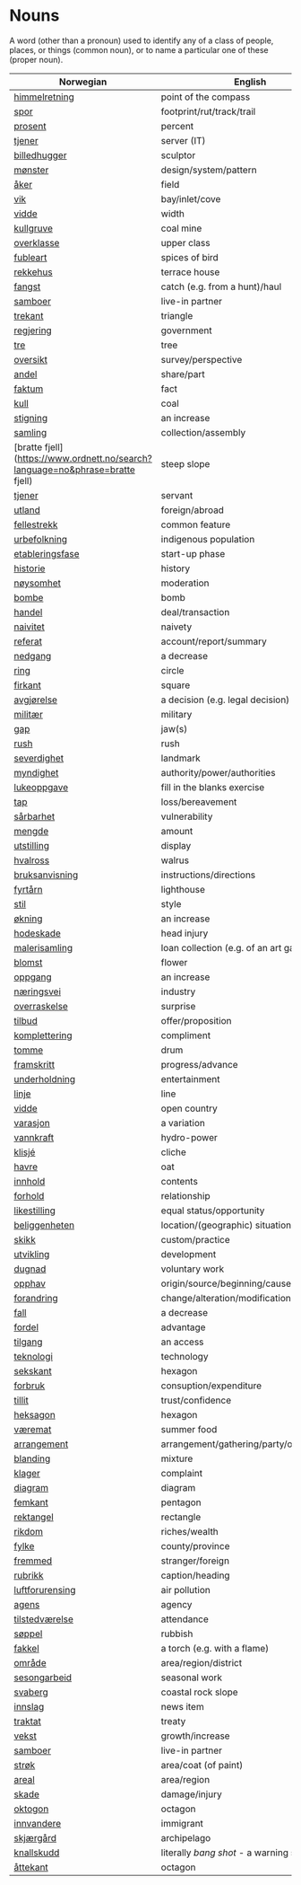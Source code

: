 # Nouns

A word (other than a pronoun) used to identify any of a class of people, places, or things (common noun), or to name a particular one of these (proper noun).

| Norwegian | English | Gender |
| --- | --- | --- |
| [himmelretning](https://www.ordnett.no/search?language=no&phrase=himmelretning) | point of the compass | m |
| [spor](https://www.ordnett.no/search?language=no&phrase=spor) | footprint/rut/track/trail | i |
| [prosent](https://www.ordnett.no/search?language=no&phrase=prosent) | percent | m |
| [tjener](https://www.ordnett.no/search?language=no&phrase=tjener) | server (IT) | m |
| [billedhugger](https://www.ordnett.no/search?language=no&phrase=billedhugger) | sculptor | m |
| [mønster](https://www.ordnett.no/search?language=no&phrase=mønster) | design/system/pattern | i |
| [åker](https://www.ordnett.no/search?language=no&phrase=åker) | field | m |
| [vik](https://www.ordnett.no/search?language=no&phrase=vik) | bay/inlet/cove | m |
| [vidde](https://www.ordnett.no/search?language=no&phrase=vidde) | width | m/f |
| [kullgruve](https://www.ordnett.no/search?language=no&phrase=kullgruve) | coal mine | m |
| [overklasse](https://www.ordnett.no/search?language=no&phrase=overklasse) | upper class | m |
| [fubleart](https://www.ordnett.no/search?language=no&phrase=fubleart) | spices of bird | m/f |
| [rekkehus](https://www.ordnett.no/search?language=no&phrase=rekkehus) | terrace house | i |
| [fangst](https://www.ordnett.no/search?language=no&phrase=fangst) | catch (e.g. from a hunt)/haul | m |
| [samboer](https://www.ordnett.no/search?language=no&phrase=samboer) | live-in partner | m |
| [trekant](https://www.ordnett.no/search?language=no&phrase=trekant) | triangle | m |
| [regjering](https://www.ordnett.no/search?language=no&phrase=regjering) | government | m |
| [tre](https://www.ordnett.no/search?language=no&phrase=tre) | tree | i |
| [oversikt](https://www.ordnett.no/search?language=no&phrase=oversikt) | survey/perspective | m |
| [andel](https://www.ordnett.no/search?language=no&phrase=andel) | share/part | m |
| [faktum](https://www.ordnett.no/search?language=no&phrase=faktum) | fact | i |
| [kull](https://www.ordnett.no/search?language=no&phrase=kull) | coal | i |
| [stigning](https://www.ordnett.no/search?language=no&phrase=stigning) | an increase | m |
| [samling](https://www.ordnett.no/search?language=no&phrase=samling) | collection/assembly | m |
| [bratte fjell](https://www.ordnett.no/search?language=no&phrase=bratte fjell) | steep slope | m |
| [tjener](https://www.ordnett.no/search?language=no&phrase=tjener) | servant | m |
| [utland](https://www.ordnett.no/search?language=no&phrase=utland) | foreign/abroad | m |
| [fellestrekk](https://www.ordnett.no/search?language=no&phrase=fellestrekk) | common feature | i |
| [urbefolkning](https://www.ordnett.no/search?language=no&phrase=urbefolkning) | indigenous population | m |
| [etableringsfase](https://www.ordnett.no/search?language=no&phrase=etableringsfase) | start-up phase | m |
| [historie](https://www.ordnett.no/search?language=no&phrase=historie) | history | m/f |
| [nøysomhet](https://www.ordnett.no/search?language=no&phrase=nøysomhet) | moderation | m |
| [bombe](https://www.ordnett.no/search?language=no&phrase=bombe) | bomb | m |
| [handel](https://www.ordnett.no/search?language=no&phrase=handel) | deal/transaction | m |
| [naivitet](https://www.ordnett.no/search?language=no&phrase=naivitet) | naivety | m |
| [referat](https://www.ordnett.no/search?language=no&phrase=referat) | account/report/summary | i |
| [nedgang](https://www.ordnett.no/search?language=no&phrase=nedgang) | a decrease | m |
| [ring](https://www.ordnett.no/search?language=no&phrase=ring) | circle | m |
| [firkant](https://www.ordnett.no/search?language=no&phrase=firkant) | square | m |
| [avgjørelse](https://www.ordnett.no/search?language=no&phrase=avgjørelse) | a decision (e.g. legal decision) | m |
| [militær](https://www.ordnett.no/search?language=no&phrase=militær) | military | m |
| [gap](https://www.ordnett.no/search?language=no&phrase=gap) | jaw(s) | m |
| [rush](https://www.ordnett.no/search?language=no&phrase=rush) | rush | i |
| [severdighet](https://www.ordnett.no/search?language=no&phrase=severdighet) | landmark | m |
| [myndighet](https://www.ordnett.no/search?language=no&phrase=myndighet) | authority/power/authorities | m |
| [lukeoppgave](https://www.ordnett.no/search?language=no&phrase=lukeoppgave) | fill in the blanks exercise | m |
| [tap](https://www.ordnett.no/search?language=no&phrase=tap) | loss/bereavement | i |
| [sårbarhet](https://www.ordnett.no/search?language=no&phrase=sårbarhet) | vulnerability | m |
| [mengde](https://www.ordnett.no/search?language=no&phrase=mengde) | amount | m |
| [utstilling](https://www.ordnett.no/search?language=no&phrase=utstilling) | display | m |
| [hvalross](https://www.ordnett.no/search?language=no&phrase=hvalross) | walrus | m |
| [bruksanvisning](https://www.ordnett.no/search?language=no&phrase=bruksanvisning) | instructions/directions | m |
| [fyrtårn](https://www.ordnett.no/search?language=no&phrase=fyrtårn) | lighthouse | i |
| [stil](https://www.ordnett.no/search?language=no&phrase=stil) | style | m |
| [økning](https://www.ordnett.no/search?language=no&phrase=økning) | an increase | m |
| [hodeskade](https://www.ordnett.no/search?language=no&phrase=hodeskade) | head injury | m |
| [malerisamling](https://www.ordnett.no/search?language=no&phrase=malerisamling) | loan collection (e.g. of an art gallery) | m |
| [blomst](https://www.ordnett.no/search?language=no&phrase=blomst) | flower | m |
| [oppgang](https://www.ordnett.no/search?language=no&phrase=oppgang) | an increase | m |
| [næringsvei](https://www.ordnett.no/search?language=no&phrase=næringsvei) | industry | m |
| [overraskelse](https://www.ordnett.no/search?language=no&phrase=overraskelse) | surprise | m |
| [tilbud](https://www.ordnett.no/search?language=no&phrase=tilbud) | offer/proposition | i |
| [komplettering](https://www.ordnett.no/search?language=no&phrase=komplettering) | compliment | m |
| [tomme](https://www.ordnett.no/search?language=no&phrase=tomme) | drum | m |
| [framskritt](https://www.ordnett.no/search?language=no&phrase=framskritt) | progress/advance | i |
| [underholdning](https://www.ordnett.no/search?language=no&phrase=underholdning) | entertainment | m |
| [linje](https://www.ordnett.no/search?language=no&phrase=linje) | line | m |
| [vidde](https://www.ordnett.no/search?language=no&phrase=vidde) | open country | m |
| [varasjon](https://www.ordnett.no/search?language=no&phrase=varasjon) | a variation | m |
| [vannkraft](https://www.ordnett.no/search?language=no&phrase=vannkraft) | hydro-power | m |
| [klisjé](https://www.ordnett.no/search?language=no&phrase=klisjé) | cliche | m |
| [havre](https://www.ordnett.no/search?language=no&phrase=havre) | oat | m |
| [innhold](https://www.ordnett.no/search?language=no&phrase=innhold) | contents | i |
| [forhold](https://www.ordnett.no/search?language=no&phrase=forhold) | relationship | i |
| [likestilling](https://www.ordnett.no/search?language=no&phrase=likestilling) | equal status/opportunity | m |
| [beliggenheten](https://www.ordnett.no/search?language=no&phrase=beliggenheten) | location/(geographic) situation | m/f |
| [skikk](https://www.ordnett.no/search?language=no&phrase=skikk) | custom/practice | m |
| [utvikling](https://www.ordnett.no/search?language=no&phrase=utvikling) | development | m |
| [dugnad](https://www.ordnett.no/search?language=no&phrase=dugnad) | voluntary work | m |
| [opphav](https://www.ordnett.no/search?language=no&phrase=opphav) | origin/source/beginning/cause | i |
| [forandring](https://www.ordnett.no/search?language=no&phrase=forandring) | change/alteration/modification | m |
| [fall](https://www.ordnett.no/search?language=no&phrase=fall) | a decrease | i |
| [fordel](https://www.ordnett.no/search?language=no&phrase=fordel) | advantage | m |
| [tilgang](https://www.ordnett.no/search?language=no&phrase=tilgang) | an access | i |
| [teknologi](https://www.ordnett.no/search?language=no&phrase=teknologi) | technology | m |
| [sekskant](https://www.ordnett.no/search?language=no&phrase=sekskant) | hexagon | m |
| [forbruk](https://www.ordnett.no/search?language=no&phrase=forbruk) | consuption/expenditure | i |
| [tillit](https://www.ordnett.no/search?language=no&phrase=tillit) | trust/confidence | m |
| [heksagon](https://www.ordnett.no/search?language=no&phrase=heksagon) | hexagon | m |
| [væremat](https://www.ordnett.no/search?language=no&phrase=væremat) | summer food | m |
| [arrangement](https://www.ordnett.no/search?language=no&phrase=arrangement) | arrangement/gathering/party/organisation | i |
| [blanding](https://www.ordnett.no/search?language=no&phrase=blanding) | mixture | m |
| [klager](https://www.ordnett.no/search?language=no&phrase=klager) | complaint | m |
| [diagram](https://www.ordnett.no/search?language=no&phrase=diagram) | diagram | i |
| [femkant](https://www.ordnett.no/search?language=no&phrase=femkant) | pentagon | m |
| [rektangel](https://www.ordnett.no/search?language=no&phrase=rektangel) | rectangle | i |
| [rikdom](https://www.ordnett.no/search?language=no&phrase=rikdom) | riches/wealth | m |
| [fylke](https://www.ordnett.no/search?language=no&phrase=fylke) | county/province | i |
| [fremmed](https://www.ordnett.no/search?language=no&phrase=fremmed) | stranger/foreign | m |
| [rubrikk](https://www.ordnett.no/search?language=no&phrase=rubrikk) | caption/heading | m |
| [luftforurensing](https://www.ordnett.no/search?language=no&phrase=luftforurensing) | air pollution | m |
| [agens](https://www.ordnett.no/search?language=no&phrase=agens) | agency | m |
| [tilstedværelse](https://www.ordnett.no/search?language=no&phrase=tilstedværelse) | attendance | i |
| [søppel](https://www.ordnett.no/search?language=no&phrase=søppel) | rubbish | i |
| [fakkel](https://www.ordnett.no/search?language=no&phrase=fakkel) | a torch (e.g. with a flame) | m |
| [område](https://www.ordnett.no/search?language=no&phrase=område) | area/region/district | i |
| [sesongarbeid](https://www.ordnett.no/search?language=no&phrase=sesongarbeid) | seasonal work | i |
| [svaberg](https://www.ordnett.no/search?language=no&phrase=svaberg) | coastal rock slope | i |
| [innslag](https://www.ordnett.no/search?language=no&phrase=innslag) | news item | i |
| [traktat](https://www.ordnett.no/search?language=no&phrase=traktat) | treaty | m |
| [vekst](https://www.ordnett.no/search?language=no&phrase=vekst) | growth/increase | m |
| [samboer](https://www.ordnett.no/search?language=no&phrase=samboer) | live-in partner | m |
| [strøk](https://www.ordnett.no/search?language=no&phrase=strøk) | area/coat (of paint) | i |
| [areal](https://www.ordnett.no/search?language=no&phrase=areal) | area/region | i |
| [skade](https://www.ordnett.no/search?language=no&phrase=skade) | damage/injury | m |
| [oktogon](https://www.ordnett.no/search?language=no&phrase=oktogon) | octagon | m |
| [innvandere](https://www.ordnett.no/search?language=no&phrase=innvandere) | immigrant | m |
| [skjærgård](https://www.ordnett.no/search?language=no&phrase=skjærgård) | archipelago | m |
| [knallskudd](https://www.ordnett.no/search?language=no&phrase=knallskudd) | literally _bang shot_ - a warning shot gun | i |
| [åttekant](https://www.ordnett.no/search?language=no&phrase=åttekant) | octagon | m |

